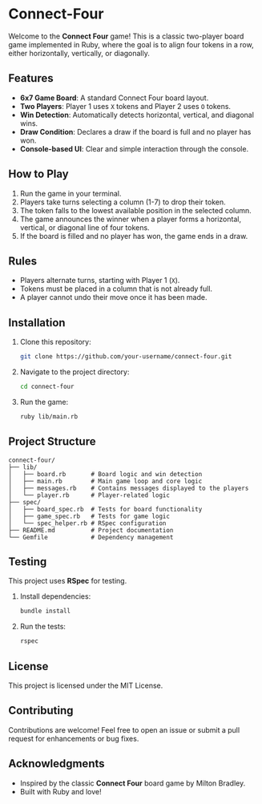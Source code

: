 # Connect-Four

Welcome to the **Connect Four** game! This is a classic two-player board game implemented in Ruby, where the goal is to align four tokens in a row, either horizontally, vertically, or diagonally.

## Features

- **6x7 Game Board**: A standard Connect Four board layout.
- **Two Players**: Player 1 uses `X` tokens and Player 2 uses `O` tokens.
- **Win Detection**: Automatically detects horizontal, vertical, and diagonal wins.
- **Draw Condition**: Declares a draw if the board is full and no player has won.
- **Console-based UI**: Clear and simple interaction through the console.

## How to Play

1. Run the game in your terminal.
2. Players take turns selecting a column (1-7) to drop their token.
3. The token falls to the lowest available position in the selected column.
4. The game announces the winner when a player forms a horizontal, vertical, or diagonal line of four tokens.
5. If the board is filled and no player has won, the game ends in a draw.

## Rules

- Players alternate turns, starting with Player 1 (`X`).
- Tokens must be placed in a column that is not already full.
- A player cannot undo their move once it has been made.

## Installation

1. Clone this repository:

   ```bash
   git clone https://github.com/your-username/connect-four.git
   ```

2. Navigate to the project directory:

   ```bash
   cd connect-four
   ```

3. Run the game:

   ```bash
   ruby lib/main.rb
   ```

## Project Structure


```
connect-four/
├── lib/
│   ├── board.rb       # Board logic and win detection
│   ├── main.rb        # Main game loop and core logic
│   ├── messages.rb    # Contains messages displayed to the players
│   └── player.rb      # Player-related logic
├── spec/
│   ├── board_spec.rb  # Tests for board functionality
│   ├── game_spec.rb   # Tests for game logic
│   └── spec_helper.rb # RSpec configuration
├── README.md          # Project documentation
└── Gemfile            # Dependency management
```



## Testing

This project uses **RSpec** for testing.

1. Install dependencies:

   ```bash
   bundle install
   ```

2. Run the tests:

   ```bash
   rspec
   ```
## License

This project is licensed under the MIT License.

## Contributing

Contributions are welcome! Feel free to open an issue or submit a pull request for enhancements or bug fixes.

## Acknowledgments

- Inspired by the classic **Connect Four** board game by Milton Bradley.
- Built with Ruby and love!
